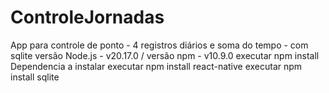# ControleJornadas
App para controle de ponto - 4 registros diários e soma do tempo - com sqlite
versão Node.js - v20.17.0 / versão npm - v10.9.0
executar npm install
Dependencia a instalar
executar npm install react-native
executar npm install sqlite
